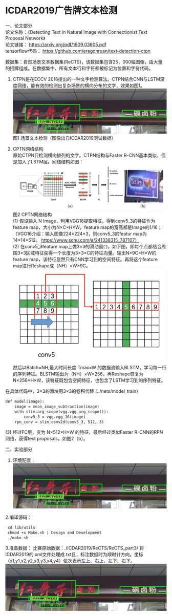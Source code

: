# ICDAR2019广告牌文本检测  


一、论文部分  
论文名称：《Detecting Text in Natural Image with Connectionist Text Proposal Network》  
论文链接：  https://arxiv.org/pdf/1609.03605.pdf  
tensorflow代码： https://github.com/eragonruan/text-detection-ctpn   

数据集：自然场景文本数据集(ReCTS)，该数据集包含25，000幅图像，由大量的招牌组成。在数据集中，所有文本行和字符都被标记为位置和字符代码。  

1. CTPN是在ECCV 2016提出的一种文字检测算法。CTPN结合CNN与LSTM深度网络，能有效的检测出复杂场景的横向分布的文字，效果如图1。  
                   ![1](https://github.com/JingJLiu/ICDAR2019.github.io/blob/master/train_ReCTS_001867.jpg)   
                                                       图1 场景文本检测（图像出自ICDAR2019测试数据）  
                                    
2. CPTN网络结构  
    原始CTPN只检测横向排列的文字。CTPN结构与Faster R-CNN基本类似，但是加入了LSTM层。网络结构如图：  
                ![2](https://github.com/JingJLiu/ICDAR2019.github.io/blob/master/v2-b29f366f73ac0fba695435770e85809e_r.jpg)  
                                                                  图2 CPTN网络结构  
(1) 假设输入 N Image，利用VGG16提取特征，得到conv5_3的特征作为feature map，大小为N×C×H×W，feature map的宽高都是Image的1/16；   
        （VGG16介绍：输入图像224×224×3，则conv5_3的featur map为14×14×512。  https://www.sohu.com/a/241338315_787107）  
(2) 在conv5_3feature map上做3×3的滑动窗口，如下图，即每个点都结合周围3×3区域特征获得一个长度为3×3×C的特征向量。输出N×9C×H×W的feature map，该特征显然只有CNN学习到的空间特征。再将这个feature map进行Reshape成（NH）×W×9C。  
             ![1](https://github.com/JingJLiu/ICDAR2019.github.io/blob/master/v2-4399a8ecb012241fa542e084eb7d727f_r.jpg)  
然后以Batch=NH,最大时间长度 Tmax=W 的数据流输入BLSTM，学习每一行的序列特征。BLSTM输出为（NH）×W×256，再Reshape恢复为N×256×H×W，该特征既包含空间特征，也包含了LSTM学习到的序列特征。  
    
在具体代码中，3×3的滑块用3×3的卷积代替  (../nets/model_train）  

    def model(image):
        image = mean_image_subtraction(image)
        with slim.arg_scope(vgg.vgg_arg_scope()):
            conv5_3 = vgg.vgg_16(image)
        rpn_conv = slim.conv2d(conv5_3, 512, 3)  
        
 (3) 经过FC层，变为 N×512×H×W 的特征，最后经过类似Faster R-CNN的RPN网络，获得text proposals，如图2（b）。  
 
 二、实验部分  
 1. 环境配置：  
 ![1](https://github.com/JingJLiu/ICDAR2019.github.io/blob/master/train_ReCTS_001867.jpg)  
 
 2.编译源码：  
 
     cd lib/utils
     chmod +x Make.sh | Design and Development
     ./make.sh  
 3.准备数据：
   比赛原始数据：./ICDAR2019/ReCTS/ReCTS_part3/   将ICDAR2019的.xml文件处理成.txt且，标注数据时为顺时针方向。坐标（x1,y1,x2,y2,x3,y3,x4,y4）依次表示左上、右上、左下、右下。  
  ![1](https://github.com/JingJLiu/ICDAR2019.github.io/blob/master/train_ReCTS_001867.jpg) 
   
 

